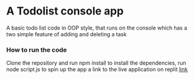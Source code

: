 # A Todolist console app
A basic todo list code in OOP style, that runs on the console which has a two simple feature of adding and deleting a task
### How to run the code
Clone the repository and run npm install to install the dependencies, run node script.js to spin up the app
a link to the live application on replit [link](https://replit.com/@ceasarSkills/todoListConsoleAPP?v=1)

